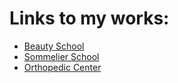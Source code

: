 # Links to my works:
- [Beauty School](http://cx29037.tmweb.ru/school_Beauty/)
- [Sommelier School](http://cx29037.tmweb.ru/millezim/)
- [Orthopedic Center](http://cx29037.tmweb.ru/orto_s/)

